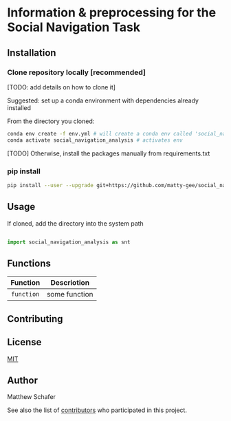 # Information & preprocessing for the Social Navigation Task

## Installation

### Clone repository locally [recommended]

[TODO: add details on how to clone it]

Suggested: set up a conda environment with dependencies already installed

From the directory you cloned: 
```bash
conda env create -f env.yml # will create a conda env called 'social_navigation_analysis'
conda activate social_navigation_analysis # activates env
```
[TODO] Otherwise, install the packages manually from requirements.txt

### pip install
```bash
pip install --user --upgrade git+https://github.com/matty-gee/social_navigation_analysis.git
```

## Usage

If cloned, add the directory into the system path
```python
```

```python
import social_navigation_analysis as snt

```

## Functions

| Function | Descriotion |
| :----: | --- |
| `function` | some function |


## Contributing


## License
[MIT](https://choosealicense.com/licenses/mit/)

## Author

Matthew Schafer

See also the list of [contributors](https://github.com/your/project/contributors) who participated in this project.
